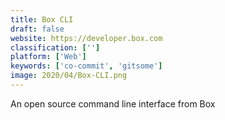```yaml
---
title: Box CLI
draft: false 
website: https://developer.box.com
classification: ['']
platform: ['Web']
keywords: ['co-commit', 'gitsome']
image: 2020/04/Box-CLI.png
---
```

An open source command line interface from Box
